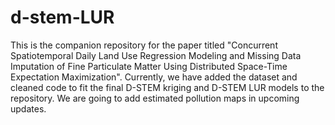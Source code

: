 # d-stem-LUR
This is the companion repository for the paper titled "Concurrent Spatiotemporal Daily Land Use Regression Modeling and Missing Data Imputation of Fine Particulate Matter Using Distributed Space-Time Expectation Maximization". 
Currently, we have added the dataset and cleaned code to fit the final D-STEM kriging and D-STEM LUR models to the repository. We are going to add estimated pollution maps in upcoming updates. 
